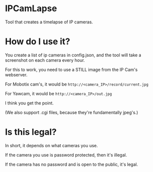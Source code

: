 # IPCamLapse
Tool that creates a timelapse of IP cameras.

# How do I use it?
You create a list of ip cameras in config.json, and the tool will take a screenshot on each camera every hour.

For this to work, you need to use a STILL image from the IP Cam's webserver.

For Mobotix cam's, it would be ``http://<camera_IP>/record/current.jpg``

For Yawcam, it would be ``http://<camera_IP>/out.jpg``

I think you get the point.

(We also support .cgi files, because they're fundamentally jpeg's.)
# Is this legal?
In short, it depends on what cameras you use. 

If the camera you use is password protected, then it's illegal.

If the camera has no password and is open to the public, it's legal.
